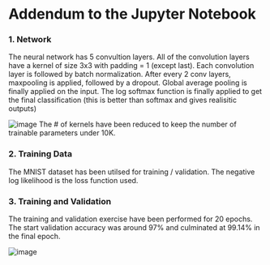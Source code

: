 # Addendum to the Jupyter Notebook

### 1. Network
The neural network has 5 convultion layers. All of the convolution layers have a kernel of size 3x3 with padding = 1 (except last).
Each convolution layer is followed by batch normalization. After every 2 conv layers, maxpooling is applied, followed by a dropout.
Global average pooling is finally applied on the input. 
The log softmax function is finally applied to get the final classification (this is better than softmax and gives realisitic outputs)

![image](https://user-images.githubusercontent.com/498461/212427336-59b17464-70c2-40d9-a67c-484f9a4494db.png)
The # of kernels have been reduced to keep the number of trainable parameters under 10K.

### 2. Training Data
The MNIST dataset has been utilsed for training / validation. The negative log likelihood is the loss function used. 

### 3. Training and Validation
The training and validation exercise have been performed for 20 epochs.
The start validation accuracy was around 97% and culminated at 99.14% in the final epoch.

![image](https://user-images.githubusercontent.com/498461/212428366-03e79d6f-6312-4693-afe7-f1368cd276e9.png)
